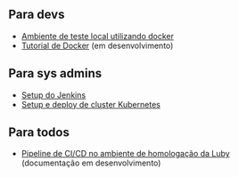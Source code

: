 ## Para devs
- [Ambiente de teste local utilizando docker](./docker-local/)
- [Tutorial de Docker](./docker-tutorial) (em desenvolvimento)

## Para sys admins
- [Setup do Jenkins](./jenkins-setup/)
- [Setup e deploy de cluster Kubernetes](./k8s-setup/)

## Para todos

- [Pipeline de CI/CD no ambiente de homologação da Luby](./new-job/) (documentação em desenvolvimento)